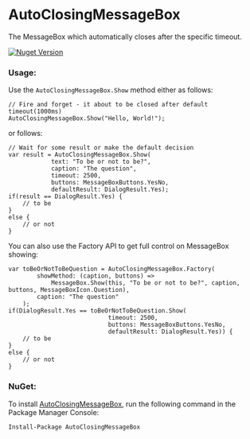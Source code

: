# AutoClosingMessageBox
The MessageBox which automatically closes after the specific timeout.

<a href="https://www.nuget.org/packages/AutoClosingMessageBox/"><img alt="Nuget Version" src="https://img.shields.io/nuget/v/AutoClosingMessageBox.svg" data-canonical-src="https://img.shields.io/nuget/v/AutoClosingMessageBox.svg" style="max-width:100%;" /></a>

### Usage:

Use the `AutoClosingMessageBox.Show` method either as follows: 

    // Fire and forget - it about to be closed after default timeout(1000ms)
    AutoClosingMessageBox.Show("Hello, World!");

or follows:

    // Wait for some result or make the default decision
    var result = AutoClosingMessageBox.Show(
                text: "To be or not to be?", 
                caption: "The question",
                timeout: 2500,
                buttons: MessageBoxButtons.YesNo,
                defaultResult: DialogResult.Yes);
    if(result == DialogResult.Yes) {
        // to be
    }
    else { 
        // or not
    }


You can also use the Factory API to get full control on MessageBox showing:

    var toBeOrNotToBeQuestion = AutoClosingMessageBox.Factory(
            showMethod: (caption, buttons) =>
                MessageBox.Show(this, "To be or not to be?", caption, buttons, MessageBoxIcon.Question),
            caption: "The question"
        );
    if(DialogResult.Yes == toBeOrNotToBeQuestion.Show(
                                timeout: 2500,
                                buttons: MessageBoxButtons.YesNo,
                                defaultResult: DialogResult.Yes)) {
        // to be
    }
    else {
        // or not
    }


### NuGet:
To install [AutoClosingMessageBox](https://www.nuget.org/packages/AutoClosingMessageBox/1.0.0.1), run the following command in the Package Manager Console:

    Install-Package AutoClosingMessageBox
